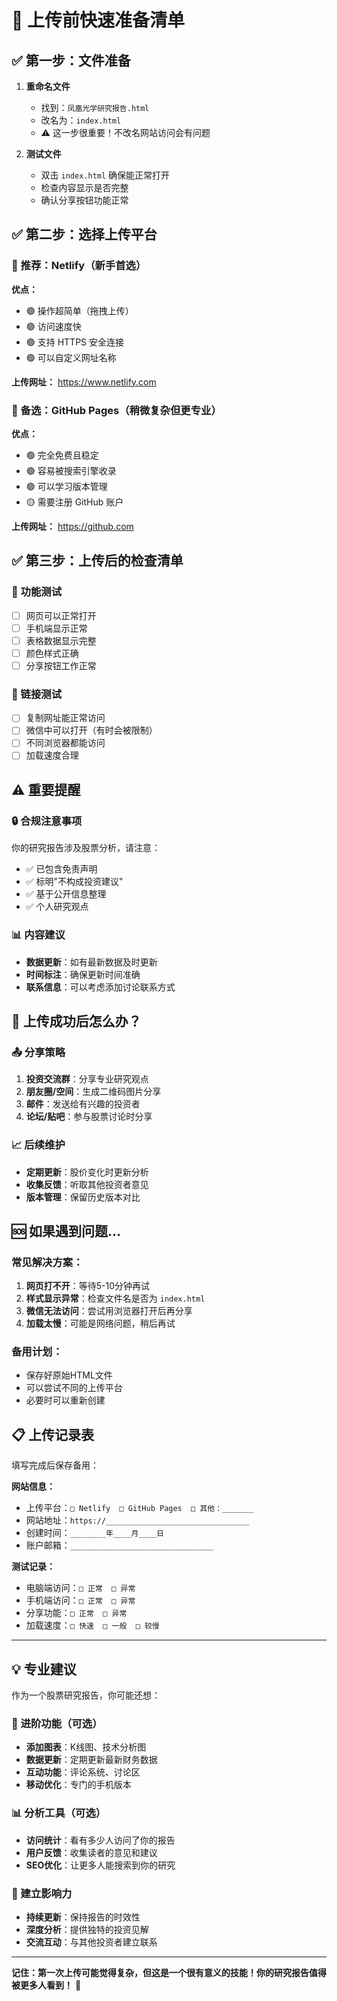 # 🚀 上传前快速准备清单

## ✅ 第一步：文件准备
1. **重命名文件**
   - 找到：`凤凰光学研究报告.html`
   - 改名为：`index.html`
   - ⚠️ 这一步很重要！不改名网站访问会有问题

2. **测试文件**
   - 双击 `index.html` 确保能正常打开
   - 检查内容显示是否完整
   - 确认分享按钮功能正常

## ✅ 第二步：选择上传平台

### 🥇 推荐：Netlify（新手首选）
**优点：**
- 🟢 操作超简单（拖拽上传）
- 🟢 访问速度快
- 🟢 支持 HTTPS 安全连接
- 🟢 可以自定义网址名称

**上传网址：** https://www.netlify.com

### 🥈 备选：GitHub Pages（稍微复杂但更专业）
**优点：**
- 🟢 完全免费且稳定
- 🟢 容易被搜索引擎收录
- 🟢 可以学习版本管理
- 🟡 需要注册 GitHub 账户

**上传网址：** https://github.com

## ✅ 第三步：上传后的检查清单

### 📱 功能测试
- [ ] 网页可以正常打开
- [ ] 手机端显示正常  
- [ ] 表格数据显示完整
- [ ] 颜色样式正确
- [ ] 分享按钮工作正常

### 🔗 链接测试
- [ ] 复制网址能正常访问
- [ ] 微信中可以打开（有时会被限制）
- [ ] 不同浏览器都能访问
- [ ] 加载速度合理

## ⚠️ 重要提醒

### 🔒 合规注意事项
你的研究报告涉及股票分析，请注意：
- ✅ 已包含免责声明
- ✅ 标明"不构成投资建议"
- ✅ 基于公开信息整理
- ✅ 个人研究观点

### 📊 内容建议
- **数据更新**：如有最新数据及时更新
- **时间标注**：确保更新时间准确
- **联系信息**：可以考虑添加讨论联系方式

## 🎯 上传成功后怎么办？

### 📤 分享策略
1. **投资交流群**：分享专业研究观点
2. **朋友圈/空间**：生成二维码图片分享
3. **邮件**：发送给有兴趣的投资者
4. **论坛/贴吧**：参与股票讨论时分享

### 📈 后续维护
- **定期更新**：股价变化时更新分析
- **收集反馈**：听取其他投资者意见
- **版本管理**：保留历史版本对比

## 🆘 如果遇到问题...

### 常见解决方案：
1. **网页打不开**：等待5-10分钟再试
2. **样式显示异常**：检查文件名是否为 `index.html`
3. **微信无法访问**：尝试用浏览器打开后再分享
4. **加载太慢**：可能是网络问题，稍后再试

### 备用计划：
- 保存好原始HTML文件
- 可以尝试不同的上传平台
- 必要时可以重新创建

## 📋 上传记录表

填写完成后保存备用：

**网站信息：**
- 上传平台：`□ Netlify  □ GitHub Pages  □ 其他：_______`
- 网站地址：`https://________________________________`
- 创建时间：`________年____月____日`
- 账户邮箱：`________________________________`

**测试记录：**
- 电脑端访问：`□ 正常  □ 异常`
- 手机端访问：`□ 正常  □ 异常`  
- 分享功能：`□ 正常  □ 异常`
- 加载速度：`□ 快速  □ 一般  □ 较慢`

---

## 💡 专业建议

作为一个股票研究报告，你可能还想：

### 🎨 进阶功能（可选）
- **添加图表**：K线图、技术分析图
- **数据更新**：定期更新最新财务数据
- **互动功能**：评论系统、讨论区
- **移动优化**：专门的手机版本

### 📊 分析工具（可选）
- **访问统计**：看有多少人访问了你的报告
- **用户反馈**：收集读者的意见和建议
- **SEO优化**：让更多人能搜索到你的研究

### 🤝 建立影响力
- **持续更新**：保持报告的时效性
- **深度分析**：提供独特的投资见解
- **交流互动**：与其他投资者建立联系

---

**记住：第一次上传可能觉得复杂，但这是一个很有意义的技能！你的研究报告值得被更多人看到！** 🌟 